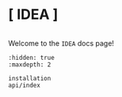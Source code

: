 # [ IDEA ]
```{include} ../../README.md
```

Welcome to the `IDEA` docs page!

```{toctree}
:hidden: true
:maxdepth: 2

installation
api/index
```
